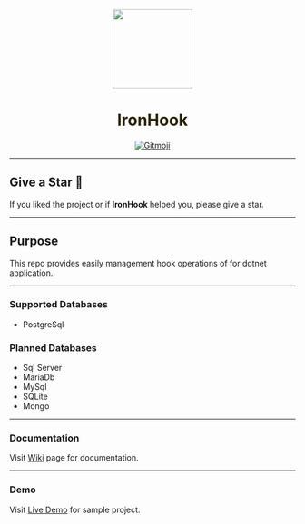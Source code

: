 <p align="center">
  <img src="https://user-images.githubusercontent.com/47147484/128352170-b664f36c-b8b7-44bc-82ba-2584749ce07f.png" style="max-width:100%;" height="140" />
</p>

<h1 align="center" style="max-width:100%; color: #2b2301;" height="140" >
  IronHook
</h1>


<p align="center">
  <a href="https://gitmoji.carloscuesta.me">
    <img src="https://img.shields.io/badge/gitmoji-%20😜%20😍-FFDD67.svg?style=flat-square" alt="Gitmoji">
  </a> 
</p>


***

## Give a Star 🌟
If you liked the project or if **IronHook** helped you, please give a star.

***

## Purpose
This repo provides easily management hook operations of for dotnet application.

***

### Supported Databases
- PostgreSql

### Planned Databases
- Sql Server
- MariaDb
- MySql
- SQLite
- Mongo

***


### Documentation
Visit [Wiki](https://github.com/FowApps/IronHook/wiki) page for documentation.

***
### Demo
Visit [Live Demo](https://iron-hook.herokuapp.com) for sample project.

